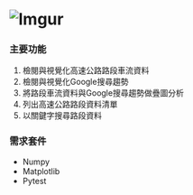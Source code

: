 ![Imgur](http://i.imgur.com/pCSz6iS.png)  
===
### 主要功能  
1. 檢閱與視覺化高速公路路段車流資料  
2. 檢閱與視覺化Google搜尋趨勢
3. 將路段車流資料與Google搜尋趨勢做疊圖分析
4. 列出高速公路路段資料清單
5. 以關鍵字搜尋路段資料
### 需求套件  
- Numpy
- Matplotlib 
- Pytest

